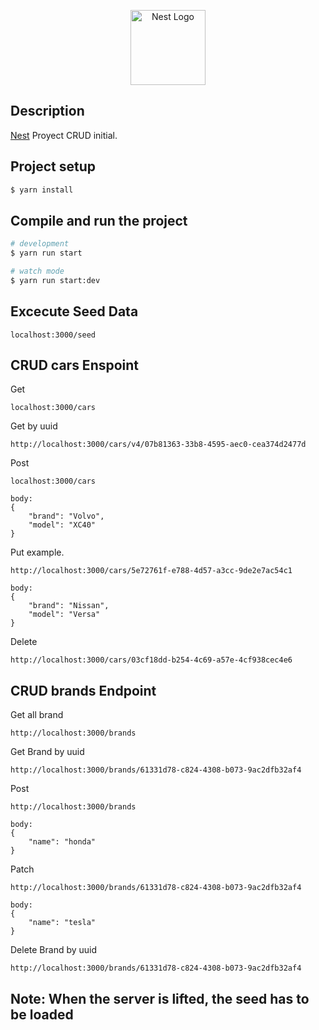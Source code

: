 <p align="center">
  <a href="http://nestjs.com/" target="blank"><img src="https://nestjs.com/img/logo-small.svg" width="120" alt="Nest Logo" /></a>
</p>

[circleci-image]: https://img.shields.io/circleci/build/github/nestjs/nest/master?token=abc123def456
[circleci-url]: https://circleci.com/gh/nestjs/nest

## Description

[Nest](https://github.com/nestjs/nest) Proyect CRUD initial.

## Project setup

```bash
$ yarn install
```

## Compile and run the project

```bash
# development
$ yarn run start

# watch mode
$ yarn run start:dev
```

## Excecute Seed Data

```
localhost:3000/seed
```

## CRUD cars Enspoint

Get
```
localhost:3000/cars
```

Get by uuid
```
http://localhost:3000/cars/v4/07b81363-33b8-4595-aec0-cea374d2477d
```

Post
```
localhost:3000/cars

body:
{
    "brand": "Volvo",
    "model": "XC40"
}
```

Put example.
```
http://localhost:3000/cars/5e72761f-e788-4d57-a3cc-9de2e7ac54c1

body:
{
    "brand": "Nissan",
    "model": "Versa"
}
```

Delete
```
http://localhost:3000/cars/03cf18dd-b254-4c69-a57e-4cf938cec4e6
```

## CRUD brands Endpoint

Get all brand
```
http://localhost:3000/brands
```

Get Brand by uuid
```
http://localhost:3000/brands/61331d78-c824-4308-b073-9ac2dfb32af4
```

Post
```
http://localhost:3000/brands

body:
{
    "name": "honda"
}
```

Patch
```
http://localhost:3000/brands/61331d78-c824-4308-b073-9ac2dfb32af4

body:
{
    "name": "tesla"
}
```

Delete Brand by uuid
```
http://localhost:3000/brands/61331d78-c824-4308-b073-9ac2dfb32af4
```


## Note: When the server is lifted, the seed has to be loaded
